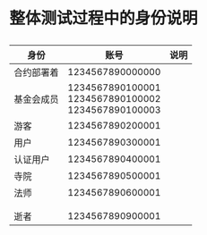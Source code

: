 # 整体测试过程中的身份说明


## 

| 身份       | 账号                                                     | 说明 |
| ---------- | -------------------------------------------------------- | ---- |
| 合约部署着 | 1234567890000000                                         |      |
| 基金会成员 | 1234567890100001<br>1234567890100002<br>1234567890100003 |      |
| 游客       | 1234567890200001                                         |      |
| 用户       | 1234567890300001                                         |      |
| 认证用户   | 1234567890400001                                         |      |
| 寺院       | 1234567890500001                                         |      |
| 法师       | 1234567890600001                                         |      |
|            |                                                          |      |
|            |                                                          |      |
| 逝者       | 1234567890900001                                         |      |